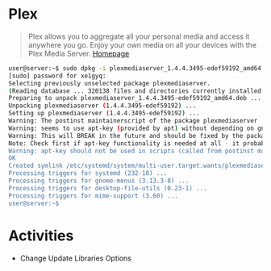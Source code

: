 # Plex

> Plex allows you to aggregate all your personal media and access it anywhere you go. Enjoy your own media on all your devices with the Plex Media Server. [Homepage](https://www.plex.tv/)

```sh
user@server:~$ sudo dpkg -i plexmediaserver_1.4.4.3495-edef59192_amd64.deb 
[sudo] password for xe1gyq: 
Selecting previously unselected package plexmediaserver.
(Reading database ... 320138 files and directories currently installed.)
Preparing to unpack plexmediaserver_1.4.4.3495-edef59192_amd64.deb ...
Unpacking plexmediaserver (1.4.4.3495-edef59192) ...
Setting up plexmediaserver (1.4.4.3495-edef59192) ...
Warning: The postinst maintainerscript of the package plexmediaserver
Warning: seems to use apt-key (provided by apt) without depending on gnupg or gnupg2.
Warning: This will BREAK in the future and should be fixed by the package maintainer(s).
Note: Check first if apt-key functionality is needed at all - it probably isn't!
Warning: apt-key should not be used in scripts (called from postinst maintainerscript of the package plexmediaserver)
OK
Created symlink /etc/systemd/system/multi-user.target.wants/plexmediaserver.service → /lib/systemd/system/plexmediaserver.service.
Processing triggers for systemd (232-18) ...
Processing triggers for gnome-menus (3.13.3-8) ...
Processing triggers for desktop-file-utils (0.23-1) ...
Processing triggers for mime-support (3.60) ...
user@server:~$ 
```

# Activities

- Change Update Libraries Options